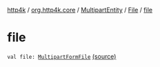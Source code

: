 [http4k](../../../index.md) / [org.http4k.core](../../index.md) / [MultipartEntity](../index.md) / [File](index.md) / [file](./file.md)

# file

`val file: `[`MultipartFormFile`](../../../org.http4k.lens/-multipart-form-file/index.md) [(source)](https://github.com/http4k/http4k/blob/master/http4k-multipart/src/main/kotlin/org/http4k/core/MultipartFormBody.kt#L28)
